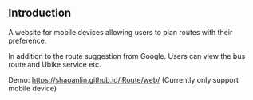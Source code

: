## Introduction
A website for mobile devices allowing users to plan routes with their preference.

In addition to the route suggestion from Google. Users can view the bus route and Ubike service etc.

Demo: https://shaoanlin.github.io/iRoute/web/ (Currently only support mobile device)
